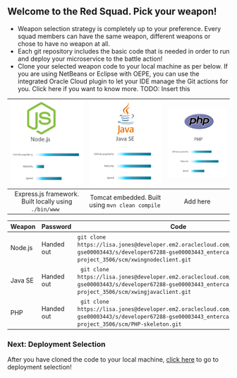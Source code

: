 ## Welcome to the Red Squad. Pick your weapon! ##

+ Weapon selection strategy is completely up to your preference. Every squad members can have the same weapon, different weapons or chose to have no weapon at all.
+ Each git repository includes the basic code that is needed in order to run and deploy your microservice to the battle action!
+ Clone your selected weapon code to your local machine as per below. If you are using NetBeans or Eclipse with OEPE, you can use the integrated Oracle Cloud plugin to let your IDE manage the Git actions for you. Click here if you want to know more. TODO: Insert this



| ![Red Squad](nodejs.png)  | ![Blue Squad](javase.png) | ![Black Squad](php.png) |
|:---:|:---:|:---:|
| Express.js framework. Built locally using ```./bin/www ``` | Tomcat embedded. Built using ```mvn clean compile ``` | Add here

| Weapon        | Password     | Code  |
| ------------- |-------------| -----|
| Node.js      | Handed out | ``` git clone https://lisa.jones@developer.em2.oraclecloud.com/developer67288-gse00003443/s/developer67288-gse00003443_entercard-project_3506/scm/xwingnodeclient.git ``` |
| Java SE      | Handed out      |   ```  git clone https://lisa.jones@developer.em2.oraclecloud.com/developer67288-gse00003443/s/developer67288-gse00003443_entercard-project_3506/scm/xwingjavaclient.git ``` |
| PHP | Handed out      |  ```  git clone https://lisa.jones@developer.em2.oraclecloud.com/developer67288-gse00003443/s/developer67288-gse00003443_entercard-project_3506/scm/PHP-skeleton.git ``` |

### Next: Deployment Selection ###

After you have cloned the code to your local machine, [click here](instructions/deployment.md) to go to deployment selection!
